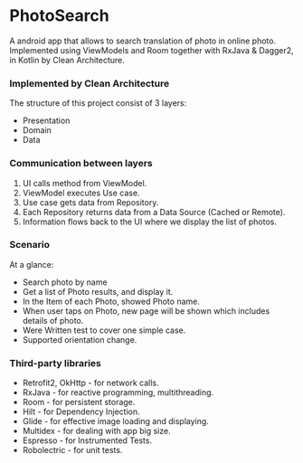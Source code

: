 # PhotoSearch
A android app that allows to search translation of photo in online photo. Implemented using ViewModels and Room together with RxJava & Dagger2, in Kotlin by Clean Architecture.

### Implemented by Clean Architecture
The structure of this project consist of 3 layers:
- Presentation
- Domain
- Data

### Communication between layers

1. UI calls method from ViewModel.
2. ViewModel executes Use case.
3. Use case gets data from Repository.
4. Each Repository returns data from a Data Source (Cached or Remote).
5. Information flows back to the UI where we display the list of photos.



### Scenario

At a glance:

- Search photo by name
- Get a list of Photo results, and display it.
- In the Item of each Photo, showed Photo name.
- When user taps on Photo, new page will be shown which includes details of photo.
- Were Written test to cover one simple case.
- Supported orientation change.
   
### Third-party libraries

- Retrofit2, OkHttp - for network calls.
- RxJava - for reactive programming, multithreading.
- Room - for persistent storage.
- Hilt - for Dependency Injection.
- Glide - for effective image loading and displaying.
- Multidex - for dealing with app big size.
- Espresso - for Instrumented Tests.
- Robolectric - for unit tests.